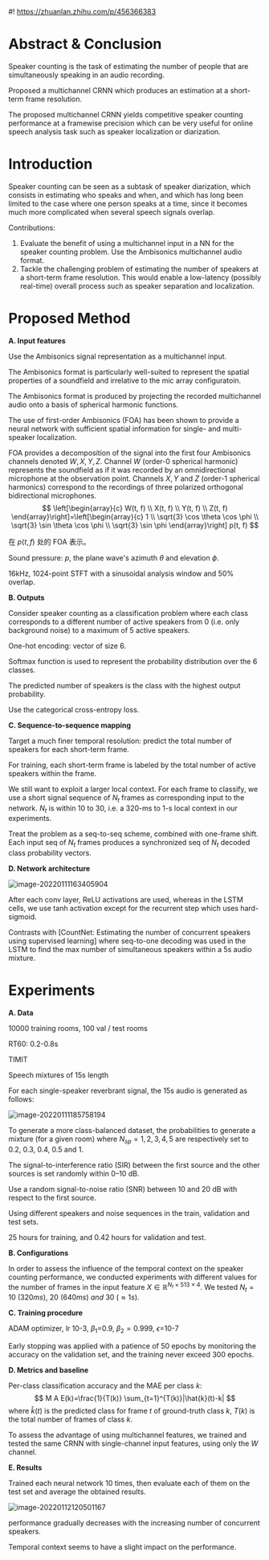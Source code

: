 #! https://zhuanlan.zhihu.com/p/456366383
# Abstract & Conclusion

Speaker counting is the task of estimating the number of people that are simultaneously speaking in an audio recording.

Proposed a multichannel CRNN which produces an estimation at a short-term frame resolution.

The proposed multichannel CRNN yields competitive speaker counting performance at a framewise precision which can be very useful for online speech analysis task such as speaker localization or diarization.

# Introduction

Speaker counting can be seen as a subtask of speaker diarization, which consists in estimating who speaks and when, and which has long been limited to the case where one person speaks at a time, since it becomes much more complicated when several speech signals overlap.

Contributions:

1. Evaluate the benefit of using a multichannel input in a NN for the speaker counting problem. Use the Ambisonics multichannel audio format.
2. Tackle the challenging problem of estimating the number of speakers at a short-term frame resolution. This would enable a low-latency (possibly real-time) overall process such as speaker separation and localization.

# Proposed Method

**A. Input features**

Use the Ambisonics signal representation as a multichannel input.

The Ambisonics format is particularly well-suited to represent the spatial properties of a soundfield and irrelative to the mic array configuratoin.

The Ambisonics format is produced by projecting the recorded multichannel audio onto a basis of spherical harmonic functions.

The use of first-order Ambisonics (FOA) has been shown to provide a neural network with sufficient spatial information for single- and multi-speaker localization.

FOA provides a decomposition of the signal into the first four Ambisonics channels denoted $W, X,Y,Z$. Channel $W$ (order-0 spherical harmonic) represents the soundfield as if it was recorded by an omnidirectional microphone at the observation point. Channels $X,Y$ and $Z$ (order-1 spherical harmonics) correspond to the recordings of three polarized orthogonal bidirectional microphones.
$$
\left[\begin{array}{c}
W(t, f) \\
X(t, f) \\
Y(t, f) \\
Z(t, f)
\end{array}\right]=\left[\begin{array}{c}
1 \\
\sqrt{3} \cos \theta \cos \phi \\
\sqrt{3} \sin \theta \cos \phi \\
\sqrt{3} \sin \phi
\end{array}\right] p(t, f)
$$


在 $p(t,f)$ 处的 FOA 表示。

Sound pressure: $p$, the plane wave's azimuth $\theta$ and elevation $\phi$. 



16kHz, 1024-point STFT with a sinusoidal analysis window and 50% overlap.

**B. Outputs**

Consider speaker counting as a classification problem where each class corresponds to a different number of active speakers from 0 (i.e. only background noise) to a maximum of 5 active speakers. 

One-hot encoding: vector of size 6.

Softmax function is used to represent the probability distribution over the 6 classes.

The predicted number of speakers is the class with the highest output probability.

Use the categorical cross-entropy loss.

**C. Sequence-to-sequence mapping**

Target a much finer temporal resolution: predict the total number of speakers for each short-term frame.

For training, each short-term frame is labeled by the total number of active speakers within the frame.

We still want to exploit a larger local context. For each frame to classify, we use a short signal sequence of $N_t$ frames as corresponding input to the network. $N_t$ is within 10 to 30, i.e. a 320-ms to 1-s local context in our experiments.

Treat the problem as a seq-to-seq scheme, combined with one-frame shift. Each input seq of $N_t$ frames produces a synchronized seq of $N_t$ decoded class probability vectors.

**D. Network architecture**

![image-20220111163405904](https://tva1.sinaimg.cn/large/008i3skNly1gy9thfioavj30u01cwdk7.jpg)

After each conv layer, ReLU activations are used, whereas in the LSTM cells, we use tanh activation except for the recurrent step which uses hard-sigmoid.

Contrasts with [CountNet: Estimating the number of concurrent speakers using supervised learning] where seq-to-one decoding was used in the LSTM to find the max number of simultaneous speakers within a 5s audio mixture.

# Experiments

**A. Data**

10000 training rooms, 100 val / test rooms

RT60: 0.2-0.8s

TIMIT

Speech mixtures of 15s length

For each single-speaker reverbrant signal, the 15s audio is generated as follows:

![image-20220111185758194](https://tva1.sinaimg.cn/large/008i3skNly1gy9xn4gdyij318u0ggn2j.jpg)

To generate a more class-balanced dataset, the probabilities to generate a mixture (for a given room) where $N_{sp}=1,2,3,4,5$ are respectively set to 0.2, 0.3, 0.4, 0.5 and 1.

The signal-to-interference ratio (SIR) between the first source and the other sources is set randomly within 0–10 dB.

Use a random signal-to-noise ratio (SNR) between 10 and 20 dB with respect to the first source.

Using different speakers and noise sequences in the train, validation and test sets.

25 hours for training, and 0.42 hours for validation and test.



**B. Configurations**

In order to assess the influence of the temporal context on the speaker counting performance, we conducted experiments with different values for the number of frames in the input feature $X\in\mathbb{R}^{N_t\times513\times4}$. We tested $N_t=10\ (320ms),\ 20\ (640ms)\ and\ 30\ (\approx1s)$.



**C. Training procedure**

ADAM optimizer, lr 10-3, $\beta_1$=0.9, $\beta_2=0.999$, $\epsilon=$10-7

Early stopping was applied with a patience of 50 epochs by monitoring the accuracy on the validation set, and the training never exceed 300 epochs.



**D. Metrics and baseline**

Per-class classification accuracy and the MAE per class $k$:
$$
M A E(k)=\frac{1}{T(k)} \sum_{t=1}^{T(k)}|\hat{k}(t)-k|
$$
where $\hat{k}(t)$ is the predicted class for frame $t$ of ground-truth class $k$, $T(k)$ is the total number of frames of class $k$.

To assess the advantage of using multichannel features, we trained and tested the same CRNN with single-channel input features, using only the $W$ channel.



**E. Results**

Trained each neural network 10 times, then evaluate each of them on the test set and average the obtained results.

![image-20220112120501167](https://tva1.sinaimg.cn/large/008i3skNly1gyarbrcm02j328k0lkqbe.jpg)

performance gradually decreases with the increasing number of concurrent speakers.

Temporal context seems to have a slight impact on the performance.